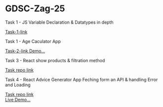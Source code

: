 <h1>GDSC-Zag-25</h1>

<p>Task 1 - JS Variable Declaration & Datatypes in depth</p>
<a href="https://drive.google.com/file/d/1DHpt8UVTvDyM18e2h4k5zZfrcaTaoUtH/view?usp=sharing">Task-1-link</a>

<p>Task 1 - Age Caculator App</p>
<a href="https://emanmohamedsr.github.io/Age-Caculator-App/">Task-2-link Demo...</a>

<p>Task 3 - React show products & filtration method</p>
<a href="https://github.com/emanmohamedsr/GDSC-Zag-25/tree/main/products">Task repo link</a>

<p>Task 4 - React Advice Generator App Feching form an API & handling Error and Loading</p>
<a href="https://github.com/emanmohamedsr/Advice-Generator-App">Task repo link</a><br/>
<a href="https://emanmohamedsr.github.io/advice-generator-app/">Live Demo...</a>

